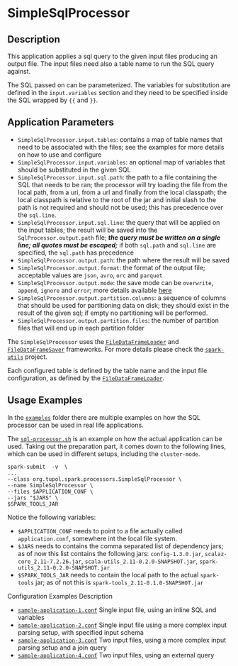 # SimpleSqlProcessor


## Description

This application applies a sql query to the given input files producing an output file.
The input files need also a table name to run the SQL query against.

The SQL passed on can be parameterized. The variables for substitution are defined in the `input.variables` section
and they need to be specified inside the SQL wrapped by `{{` and `}}`.

## Application Parameters

- `SimpleSqlProcessor.input.tables`: contains a map of table names that need to be associated with the files;
  see the examples for more details on how to use and configure
- `SimpleSqlProcessor.input.variables`: an optional map of variables that should be substituted in the given SQL
- `SimpleSqlProcessor.input.sql.path`: the path to a file containing the SQL that needs to be ran;
        the processor will try loading the file from the local path, from a uri, from a url and finally from the local classpath;
        the local classpath is relative to the root of the jar and initial slash to the path is not required and should not be used;
        this has precedence over the `sql.line`.
- `SimpleSqlProcessor.input.sql.line`: the query that will be applied on the input tables;
        the result will be saved into the `SqlProcessor.output.path` file;
        ***the query must be written on a single line; all quotes must be escaped;***
        if both `sql.path` and `sql.line` are specified, the `sql.path` has precedence
- `SimpleSqlProcessor.output.path`: the path where the result will be saved
- `SimpleSqlProcessor.output.format`: the format of the output file; acceptable values are `json`, `avro`, `orc` and `parquet`
- `SimpleSqlProcessor.output.mode`: the save mode can be `overwrite`, `append`, `ignore` and `error`;
        more details available [here](https://spark.apache.org/docs/2.3.1/api/java/org/apache/spark/sql/DataFrameWriter.html#mode-java.lang.String-)
- `SimpleSqlProcessor.output.partition.columns`: a sequence of columns that should be used for partitioning data on disk;
        they should exist in the result of the given sql; if empty no partitioning will be performed.
- `SimpleSqlProcessor.output.partition.files`: the number of partition files that will end up in each partition folder

The `SimpleSqlProcessor` uses the [`FileDataFrameLoader`](https://github.com/tupol/spark-utils/blob/master/docs/file-data-frame-loader.md)
and [`FileDataFrameSaver`](https://github.com/tupol/spark-utils/blob/master/docs/file-data-frame-saver.md) frameworks.
For more details please check the [`spark-utils`](https://github.com/tupol/spark-utils) project.

Each configured table is defined by the table name and the input file configuration, as defined by the
[`FileDataFrameLoader`](https://github.com/tupol/spark-utils/blob/master/docs/file-data-frame-loader.md).

## Usage Examples

In the [`examples`](examples/sql-processor) folder there are multiple examples on how the SQL processor can be used in
real life applications.

The [`sql-processor.sh`](examples/sql-processor/sql-processor.sh) is an example on how the actual application can be used.
Taking out the preparation part, it comes down to the following lines, which can be used in different setups, including
the `cluster-mode`.

```
spark-submit  -v  \
...
--class org.tupol.spark.processors.SimpleSqlProcessor \
--name SimpleSqlProcessor \
--files $APPLICATION_CONF \
--jars "$JARS" \
$SPARK_TOOLS_JAR
```

Notice the following variables:
- `$APPLICATION_CONF` needs to point to a file actually called `application.conf`, somewhere int the local file system.
- `$JARS` needs to contains the comma separated list of dependency jars; as of now this list contains the following jars:
`config-1.3.0.jar`, `scalaz-core_2.11-7.2.26.jar`, `scala-utils_2.11-0.2.0-SNAPSHOT.jar`, `spark-utils_2.11-0.2.0-SNAPSHOT.jar`
- `$SPARK_TOOLS_JAR` needs to contain the local path to the actual `spark-tools` jar; as of not this is `spark-tools_2.11-0.1.0-SNAPSHOT.jar`

Configuration Examples Description

- [`sample-application-1.conf`](examples/sql-processor/sample-application-1.conf)
Single input file, using an inline SQL and variables
- [`sample-application-2.conf`](examples/sql-processor/sample-application-2.conf)
Single input file using a more complex input parsing setup, with specified input schema
- [`sample-application-3.conf`](examples/sql-processor/sample-application-3.conf)
Two input files, using a more complex input parsing setup and a join query
- [`sample-application-4.conf`](examples/sql-processor/sample-application-4.conf)
Two input files, using an external query
